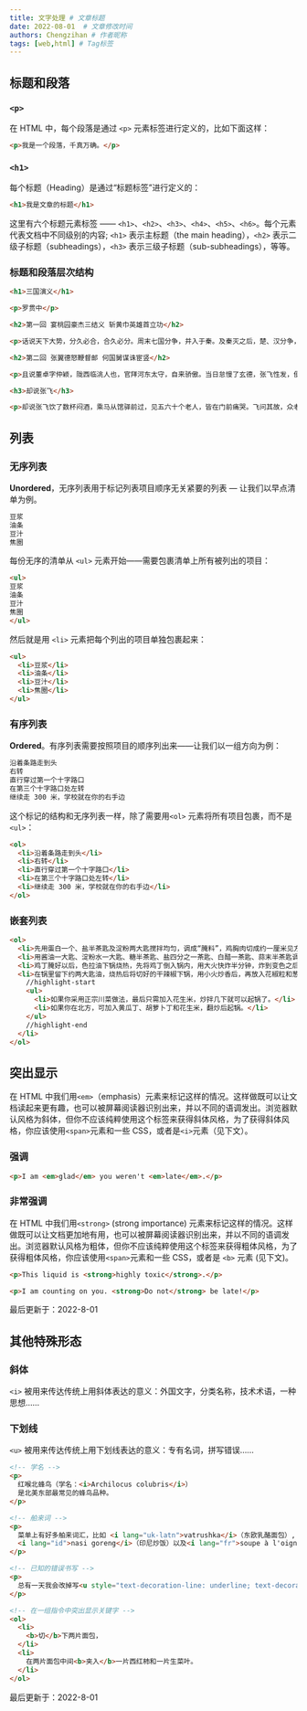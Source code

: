 ```yaml
---
title: 文字处理 # 文章标题
date: 2022-08-01  # 文章修改时间
authors: Chengzihan # 作者昵称
tags: [web,html] # Tag标签
---
```

## 标题和段落

### `<p>`

在 HTML 中，每个段落是通过 `<p>` 元素标签进行定义的，比如下面这样：  

```html
<p>我是一个段落，千真万确。</p>
```

### `<h1>`

每个标题（Heading）是通过“标题标签”进行定义的：

```html
<h1>我是文章的标题</h1>
```

这里有六个标题元素标签 —— `<h1>`、`<h2>`、`<h3>`、`<h4>`、`<h5>`、`<h6>`。每个元素代表文档中不同级别的内容; `<h1>` 表示主标题（the main heading），`<h2>` 表示二级子标题（subheadings），`<h3>` 表示三级子标题（sub-subheadings），等等。  

### 标题和段落层次结构

```html
<h1>三国演义</h1>

<p>罗贯中</p>

<h2>第一回 宴桃园豪杰三结义 斩黄巾英雄首立功</h2>

<p>话说天下大势，分久必合，合久必分。周末七国分争，并入于秦。及秦灭之后，楚、汉分争，又并入于汉……</p>

<h2>第二回 张翼德怒鞭督邮 何国舅谋诛宦竖</h2>

<p>且说董卓字仲颖，陇西临洮人也，官拜河东太守，自来骄傲。当日怠慢了玄德，张飞性发，便欲杀之……</p>

<h3>却说张飞</h3>

<p>却说张飞饮了数杯闷酒，乘马从馆驿前过，见五六十个老人，皆在门前痛哭。飞问其故，众老人答曰：“督邮逼勒县吏，欲害刘公；我等皆来苦告，不得放入，反遭把门人赶打！”……</p>

```

## 列表

### 无序列表

**Unordered**，无序列表用于标记列表项目顺序无关紧要的列表 — 让我们以早点清单为例。  

```md
豆浆
油条
豆汁
焦圈
```

每份无序的清单从 `<ul>` 元素开始——需要包裹清单上所有被列出的项目：  

```html
<ul>
豆浆
油条
豆汁
焦圈
</ul>

```

然后就是用 `<li>` 元素把每个列出的项目单独包裹起来：  

```html
<ul>
  <li>豆浆</li>
  <li>油条</li>
  <li>豆汁</li>
  <li>焦圈</li>
</ul>

```

### 有序列表

**Ordered**。有序列表需要按照项目的顺序列出来——让我们以一组方向为例：  

```html
沿着条路走到头
右转
直行穿过第一个十字路口
在第三个十字路口处左转
继续走 300 米，学校就在你的右手边
```

这个标记的结构和无序列表一样，除了需要用`<ol>` 元素将所有项目包裹，而不是`<ul>`：

```html
<ol>
  <li>沿着条路走到头</li>
  <li>右转</li>
  <li>直行穿过第一个十字路口</li>
  <li>在第三个十字路口处左转</li>
  <li>继续走 300 米，学校就在你的右手边</li>
</ol>
```

### 嵌套列表

```html
<ol>
  <li>先用蛋白一个、盐半茶匙及淀粉两大匙搅拌均匀，调成“腌料”，鸡胸肉切成约一厘米见方的碎丁并用“腌料”搅拌均匀，腌渍半小时。</li>
  <li>用酱油一大匙、淀粉水一大匙、糖半茶匙、盐四分之一茶匙、白醋一茶匙、蒜末半茶匙调拌均匀，调成“综合调味料”。</li>
  <li>鸡丁腌好以后，色拉油下锅烧热，先将鸡丁倒入锅内，用大火快炸半分钟，炸到变色之后，捞出来沥干油汁备用。</li>
  <li>在锅里留下约两大匙油，烧热后将切好的干辣椒下锅，用小火炒香后，再放入花椒粒和葱段一起爆香。随后鸡丁重新下锅，用大火快炒片刻后，再倒入“综合调味料”继续快炒。
    //highlight-start
    <ul>
      <li>如果你采用正宗川菜做法，最后只需加入花生米，炒拌几下就可以起锅了。</li>
      <li>如果你在北方，可加入黄瓜丁、胡萝卜丁和花生米，翻炒后起锅。</li>
    </ul>
    //highlight-end
  </li>
</ol>
```

## 突出显示

在 HTML 中我们用`<em>`（emphasis）元素来标记这样的情况。这样做既可以让文档读起来更有趣，也可以被屏幕阅读器识别出来，并以不同的语调发出。浏览器默认风格为斜体，但你不应该纯粹使用这个标签来获得斜体风格，为了获得斜体风格，你应该使用`<span>`元素和一些 CSS，或者是`<i>`元素（见下文）。  

### 强调

```html
<p>I am <em>glad</em> you weren't <em>late</em>.</p>
```

### 非常强调

在 HTML 中我们用`<strong>` (strong importance) 元素来标记这样的情况。这样做既可以让文档更加地有用，也可以被屏幕阅读器识别出来，并以不同的语调发出。浏览器默认风格为粗体，但你不应该纯粹使用这个标签来获得粗体风格，为了获得粗体风格，你应该使用`<span>`元素和一些 CSS，或者是 `<b>` 元素 (见下文)。  

```html
<p>This liquid is <strong>highly toxic</strong>.</p>

<p>I am counting on you. <strong>Do not</strong> be late!</p>
```

<div class="time">
   最后更新于：2022-8-01
</div>

## 其他特殊形态

### 斜体

`<i>` 被用来传达传统上用斜体表达的意义：外国文字，分类名称，技术术语，一种思想……  

### 下划线

`<u>` 被用来传达传统上用下划线表达的意义：专有名词，拼写错误……  

```html
<!-- 学名 -->
<p>
  红喉北蜂鸟（学名：<i>Archilocus colubris</i>）
  是北美东部最常见的蜂鸟品种。
</p>

<!-- 舶来词 -->
<p>
  菜单上有好多舶来词汇，比如 <i lang="uk-latn">vatrushka</i>（东欧乳酪面包）,
  <i lang="id">nasi goreng</i>（印尼炒饭）以及<i lang="fr">soupe à l'oignon</i>（法式洋葱汤）。
</p>

<!-- 已知的错误书写 -->
<p>
  总有一天我会改掉写<u style="text-decoration-line: underline; text-decoration-style: wavy;">措字</u>的毛病。
</p>

<!-- 在一组指令中突出显示关键字 -->
<ol>
  <li>
    <b>切</b>下两片面包，
  </li>
  <li>
    在两片面包中间<b>夹入</b>一片西红柿和一片生菜叶。
  </li>
</ol>
```

<div class="time">
   最后更新于：2022-8-01
</div>
